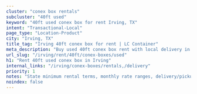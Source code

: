 ```yaml
---
cluster: "conex box rentals"
subcluster: "40ft used"
keyword: "40ft used conex box for rent Irving, TX"
intent: "Transactional-Local"
page_type: "Location-Product"
city: "Irving, TX"
title_tag: "Irving 40ft conex box for rent | LC Container"
meta_description: "Buy used 40ft conex box rent with local delivery in Irving, TX. LC Container — local Since 2003. Request a fast quote today."
url_slug: "/irving/rent/40ft/conex-boxes/used"
h1: "Rent 40ft used conex box in Irving"
internal_links: "/irving/conex-boxes/rentals,/delivery"
priority: 1
notes: "State minimum rental terms, monthly rate ranges, delivery/pickup fees, service area."
noindex: false
---
```


<!-- TODO: Add unique city/inventory copy, images, and internal links here. -->
